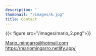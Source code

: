 ```yaml
---
description: ''
thumbnail: "/images/A.jpg"
title: Contact
---
```

{{< figure src="/images/mario_2.png">}}

Mario_mingarro@hotmail.com  
https://mariomingarro.netlify.app/

